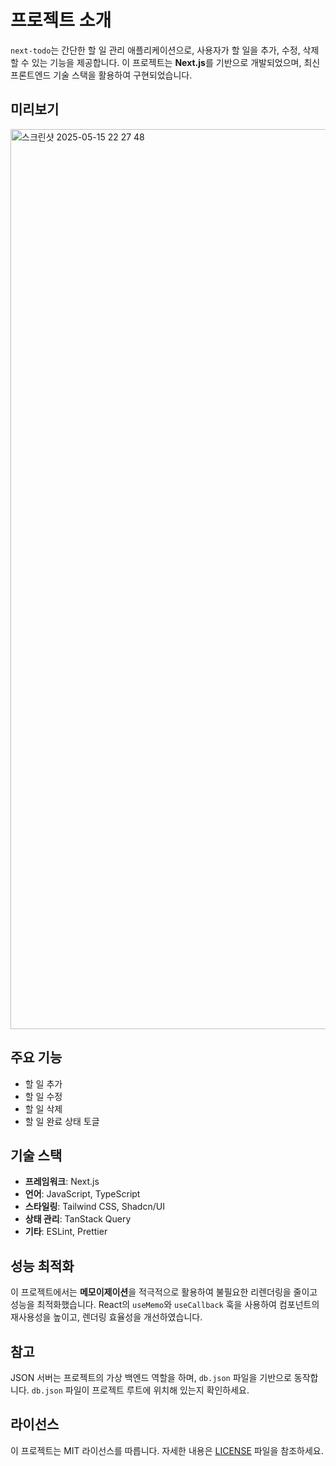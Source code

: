 # 프로젝트 소개

`next-todo`는 간단한 할 일 관리 애플리케이션으로, 사용자가 할 일을 추가, 수정, 삭제할 수 있는 기능을 제공합니다. 이 프로젝트는 **Next.js**를 기반으로 개발되었으며, 최신 프론트엔드 기술 스택을 활용하여 구현되었습니다.

## 미리보기

<img width="1440" alt="스크린샷 2025-05-15 22 27 48" src="https://github.com/user-attachments/assets/834cef6b-7795-4e25-83a9-957fb6c4f91b" />


## 주요 기능

- 할 일 추가
- 할 일 수정
- 할 일 삭제
- 할 일 완료 상태 토글

## 기술 스택

- **프레임워크**: Next.js
- **언어**: JavaScript, TypeScript
- **스타일링**: Tailwind CSS, Shadcn/UI
- **상태 관리**: TanStack Query
- **기타**: ESLint, Prettier

## 성능 최적화

이 프로젝트에서는 **메모이제이션**을 적극적으로 활용하여 불필요한 리렌더링을 줄이고 성능을 최적화했습니다. React의 `useMemo`와 `useCallback` 훅을 사용하여 컴포넌트의 재사용성을 높이고, 렌더링 효율성을 개선하였습니다.

## 참고

JSON 서버는 프로젝트의 가상 백엔드 역할을 하며, `db.json` 파일을 기반으로 동작합니다. `db.json` 파일이 프로젝트 루트에 위치해 있는지 확인하세요.

## 라이선스

이 프로젝트는 MIT 라이선스를 따릅니다. 자세한 내용은 [LICENSE](./LICENSE) 파일을 참조하세요.
